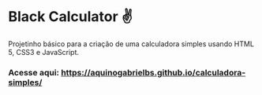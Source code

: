 # Black Calculator ✌️
Projetinho básico para a criação de uma calculadora simples usando HTML 5, CSS3 e JavaScript.

### Acesse aqui: https://aquinogabrielbs.github.io/calculadora-simples/
